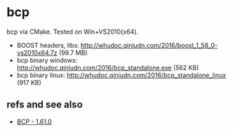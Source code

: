 bcp
===

bcp via CMake. Tested on Win+VS2010(x64).

-   BOOST headers, libs: <http://whudoc.qiniudn.com/2016/boost_1_58_0-vs2010x64.7z> (99.7 MB)
-   bcp binary windows: <http://whudoc.qiniudn.com/2016/bcp_standalone.exe> (562 KB)
-   bcp binary linux: <http://whudoc.qiniudn.com/2016/bcp_standalone_linux> (917 KB)

## refs and see also

-   [BCP - 1.61.0](http://www.boost.org/doc/libs/1_61_0/tools/bcp/doc/html/index.html)
